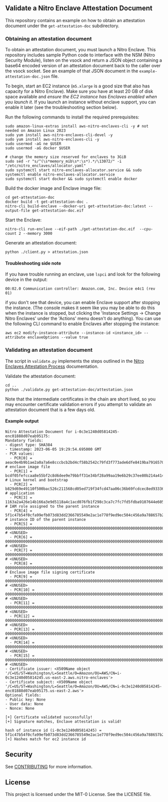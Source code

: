 ## Validate a Nitro Enclave Attestation Document 

This repository contains an example on how to obtain an attestation document under the `get-attestation-doc` subdirectory.

### Obtaining an attestation document

To obtain an attestation document, you must launch a Nitro Enclave. This repository includes sample Python code
to interface with the NSM (Nitro Security Module), listen on the vsock and return a JSON object containing a 
base64 encoded version of an attestation document back to the caller over the vsock socket. See an example of that JSON
document in the `example-attestation-doc.json` file.

To begin, start an EC2 instance (`m5.xlarge` is a good size that also has capacity for a Nitro Enclave). 
Make sure you have at least 20 GB of disk space available and *ensure the EC2 instance has Enclaves enabled when you launch it*.
If you launch an instance without enclave support, you can enable it later (see the troubleshooting section below).


Run the following commands to install the required prerequisites:

```
sudo amazon-linux-extras install aws-nitro-enclaves-cli -y # not needed on Amazon Linux 2023
sudo yum install aws-nitro-enclaves-cli-devel -y
sudo yum install aws-nitro-enclaves-cli -y
sudo usermod -aG ne $USER
sudo usermod -aG docker $USER

# change the memory size reserved for enclaves to 3GiB
sudo sed -r "s/^(\s*memory_mib\s*:\s*).*/\13072/" -i "/etc/nitro_enclaves/allocator.yaml"
sudo systemctl start nitro-enclaves-allocator.service && sudo systemctl enable nitro-enclaves-allocator.service
sudo systemctl start docker && sudo systemctl enable docker
```

Build the docker image and Enclave image file:

```
cd get-attestation-doc
docker build -t get-attestation-doc .
nitro-cli build-enclave --docker-uri get-attestation-doc:latest --output-file get-attestation-doc.eif
```

Start the Enclave:

```
nitro-cli run-enclave --eif-path ./get-attestation-doc.eif  --cpu-count 2 --memory 3000
```

Generate an attestation document:

```
python ./client.py > attestation.json
```

#### Troubleshooting side note

If you have trouble running an enclave, use `lspci` and look for the following device in the output:

```
00:02.0 Communication controller: Amazon.com, Inc. Device e4c1 (rev 01)
```

if you don't see that device, you can enable Enclave support after stopping the instance. 
(The console makes it seem like you may be able
to do this when the instance is stopped, but clicking the 'Instance Settings -> Change Nitro Enclaves' under the
'Actions' menu doesn't do anything). You can use the following CLI command to enable Enclaves after stopping the instance:

```
aws ec2 modify-instance-attribute --instance-id <instance_id> --attribute enclaveOptions --value true
```

### Validating an attestation document

The script in `validate.py` implements the steps outlined in the [Nitro Enclaves Attestation Process](https://github.com/aws/aws-nitro-enclaves-nsm-api/blob/main/docs/attestation_process.md) documentation.

Validate the attestation document:

```
cd ..
python ./validate.py get-attestation-doc/attestation.json
```

Note that the intermediate certificates in the chain are short lived, so you may encounter certificate
validation errors if you attempt to validate an attestation document that is a few days old.

#### Example output

```
Nitro Attestation Document for i-0c3e1240d05814245-enc01888d07eab95175:
Mandatory fields:
- digest type: SHA384
- timestamp: 2023-06-05 19:29:54.695000 GMT
- PCR values:
  - PCR[0] = aeac0e4b9b1ae2a0a7a6e8cccbcb2bd4cf58b2542c79fd3f773ade6dfe8419ba791657044df87167f75f3f451facd074 # enclave image file
  - PCR[1] = bcdf05fefccaa8e55bf2c8d6dee9e79bbff31e34bf28a99aa19e6b29c37ee80b214a414b7607236edf26fcb78654e63f # Linux kernel and bootstrap
  - PCR[2] = b829d69e49110f500bac526c211568cd05ed719f34fcd47aa06c36b69fcdcec8ed93336f284b121e21730c1b3bcc237e # application
  - PCR[3] = 1163a2a426e14b166a3e9d5118a4c1acd076fb1f298c3ca7c7fc7fd5fdba9107644e605c5c13f4604ac5853f0bb299c4 # IAM role assigned to the parent instance
  - PCR[4] = 5f1c47b54f0cfa99efb073d83dd2366785549e2ac1e778f9ed9ec504c456a9a788657b225d7742c695c0cbfeb0a79bf7 # instance ID of the parent instance
  - PCR[5] = 000000000000000000000000000000000000000000000000000000000000000000000000000000000000000000000000 # <UNUSED>
  - PCR[6] = 000000000000000000000000000000000000000000000000000000000000000000000000000000000000000000000000 # <UNUSED>
  - PCR[7] = 000000000000000000000000000000000000000000000000000000000000000000000000000000000000000000000000 # <UNUSED>
  - PCR[8] = 000000000000000000000000000000000000000000000000000000000000000000000000000000000000000000000000 # Enclave image file signing certificate
  - PCR[9] = 000000000000000000000000000000000000000000000000000000000000000000000000000000000000000000000000 # <UNUSED>
  - PCR[10] = 000000000000000000000000000000000000000000000000000000000000000000000000000000000000000000000000 # <UNUSED>
  - PCR[11] = 000000000000000000000000000000000000000000000000000000000000000000000000000000000000000000000000 # <UNUSED>
  - PCR[12] = 000000000000000000000000000000000000000000000000000000000000000000000000000000000000000000000000 # <UNUSED>
  - PCR[13] = 000000000000000000000000000000000000000000000000000000000000000000000000000000000000000000000000 # <UNUSED>
  - PCR[14] = 000000000000000000000000000000000000000000000000000000000000000000000000000000000000000000000000 # <UNUSED>
  - PCR[15] = 000000000000000000000000000000000000000000000000000000000000000000000000000000000000000000000000 # <UNUSED>
- Certificate issuer: <X509Name object '/C=US/ST=Washington/L=Seattle/O=Amazon/OU=AWS/CN=i-0c3e1240d05814245.us-east-2.aws.nitro-enclaves'>
- Certificate subject: <X509Name object '/C=US/ST=Washington/L=Seattle/O=Amazon/OU=AWS/CN=i-0c3e1240d05814245-enc01888d07eab95175.us-east-2.aws'>
Optional fields:
- Public key: None
- User data: None
- Nonce: None

[+] Certificate validated successfully!
[+] Signature matches, Enclave attestation is valid!

hash of instance id (i-0c3e1240d05814245) = 5f1c47b54f0cfa99efb073d83dd2366785549e2ac1e778f9ed9ec504c456a9a788657b225d7742c695c0cbfeb0a79bf7
[+] Hashes match for ec2 instance id
```


## Security

See [CONTRIBUTING](../CONTRIBUTING.md#security-issue-notifications) for more information.

## License

This project is licensed under the MIT-0 License. See the LICENSE file.